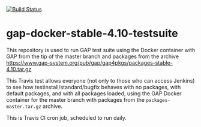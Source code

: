 [![Build Status](https://travis-ci.org/gap-infra/gap-docker-stable-4.10-testsuite.svg?branch=master)](https://travis-ci.org/gap-infra/gap-docker-stable-4.10-testsuite)

# gap-docker-stable-4.10-testsuite

This repository is used to run GAP test suite using the Docker container
with GAP from the tip of the master branch and packages from the archive
https://www.gap-system.org/pub/gap/gap4pkgs/packages-stable-4.10.tar.gz

This Travis test allows everyone (not only to those who can access Jenkins)
to see how testinstall/standard/bugfix behaves with no packages, with default
packages, and with all packages loaded, using the GAP Docker container for
the master branch with packages from the `packages-master.tar.gz` archive.

This is Travis CI cron job, scheduled to run daily.
